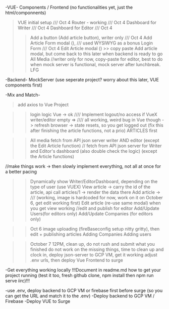 -VUE-
Components / Frontend (no functionalities yet, just the html/componnents)
>VUE initial setup ///  Oct 4
>Router - working ///  Oct 4
>Dashboard for Writer ///  Oct 4
>Dashboard for Editor ///  Oct 4
>>Add a button (Add article button), writer only ///  Oct 4
>>Add Article Form modal (), /// used WYSIWYG as a bonus
>>Login Form /// Oct 4
>>Edit Article modal () >> copy paste Add article modal, but come back to this later when backend is ready to go
>>All Media //writer only for now, copy-paste for editor, best to do when mock server is functional, mock server after lunchbreak. LFG




-Backend-
MockServer (use seperate project? worry about this later, VUE components first)




-Mix and Match-
>add axios to Vue Project

>>login logic Vue -> ok ////
>>Implement logout/no access if VueX writer/editor empty => ////
>>all working, weird bug in Vue though -> refresh browser -> state resets, so you get logged out (fix this after finishing the article functions, not a prio) ARTICLES first

>>All media fetch from API json server writer AND editor (except the Edit Article function) //
>>fetch from API json server for Writer and Editor's dashboard (also double check the logic) (except the Article functions) 

//make things work -> then slowly implement everything, not all at once for a better pacing
>>Dynamically show Writer/EditorDashboard, depending on the type of user (use VUEX)
>>View article -> carry the id of the article, api call articles/1 -> render the data there 
>>Add article  -> /// (working, image is hardcoded for now, work on it on October 6, get edit working first)
>>Edit article (re-use same modal) when you get view working //edit and publish for editor
>>Add/Update Users(for editors only)
>>Add/Update Companies (for editors only)

>>Oct 6
image uploading (fireBaseconfig setup nitty gritty), then edit + publishing articles
Adding Companies
Adding users

>>October 7 12PM, clean up, do not rush and submit what you finished
>>do not work on the missing things, time to clean up and clock in, deploy json-server to GCP VM, get it working
>>adjust .env urls, then deploy Vue Frontend to surge 

-Get everything working locally
!!!Document in readme.md how to get your project running (test it too, fresh github clone, npm install then npm run serve iirc)!!!

-use .env, deploy backend to GCP VM or firebase first before surge (so you can get the URL and match it to the .env)
-Deploy backend to GCP VM / Firebase
-Deploy VUE to Surge 

